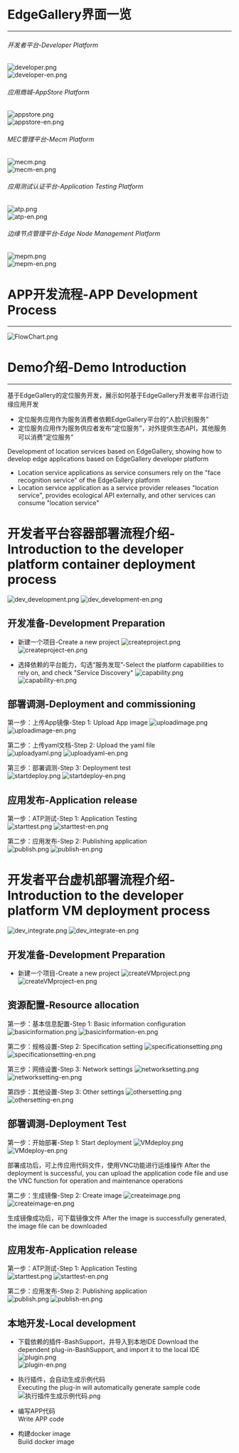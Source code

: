 # EdgeGallery界面一览
-------------------
###### 开发者平台-Developer Platform
![](/uploads/images/2021/v1.2/developer.png "developer.png")<br>
![](/uploads/images/2021/v1.2/developer-en.png "developer-en.png")<br>

###### 应用商城-AppStore Platform
![](/uploads/images/2021/v1.2/appstore.png "appstore.png")<br>
![](/uploads/images/2021/v1.2/appstore-en.png "appstore-en.png")<br>

###### MEC管理平台-Mecm Platform
![](/uploads/images/2021/v1.2/mecm.png "mecm.png")<br>
![](/uploads/images/2021/v1.2/mecm-en.png "mecm-en.png")<br>

###### 应用测试认证平台-Application Testing Platform
![](/uploads/images/2021/v1.2/atp.png "atp.png")<br>
![](/uploads/images/2021/v1.2/atp-en.png "atp-en.png")<br>

###### 边缘节点管理平台-Edge Node Management Platform
![](/uploads/images/2021/v1.2/mepm.png "mepm.png")<br>
![](/uploads/images/2021/v1.2/mepm-en.png "mepm-en.png")<br>

# APP开发流程-APP Development Process
-------------------
![](/uploads/images/2021/v1.1/FlowChart.png "FlowChart.png")<br>

# Demo介绍-Demo Introduction
-------------------
基于EdgeGallery的定位服务开发，展示如何基于EdgeGallery开发者平台进行边缘应用开发<br>
* 定位服务应用作为服务消费者依赖EdgeGallery平台的“人脸识别服务”<br>
* 定位服务应用作为服务供应者发布“定位服务”，对外提供生态API，其他服务可以消费“定位服务”<br>

Development of location services based on EdgeGallery, showing how to develop edge applications based on EdgeGallery developer platform<br>
* Location service applications as service consumers rely on the "face recognition service" of the EdgeGallery platform<br>
* Location service application as a service provider releases "location service", provides ecological API externally, and other services can consume "location service"<br>

# 开发者平台容器部署流程介绍-Introduction to the developer platform container deployment process
![](/uploads/images/2021/v1.2/dev_development.png "dev_development.png")
![](/uploads/images/2021/v1.2/dev_development-en.png "dev_development-en.png")

## 开发准备-Development Preparation
* 新建一个项目-Create a new project 
![](/uploads/images/2021/v1.2/createproject.png "createproject.png")
![](/uploads/images/2021/v1.2/createproject-en.png "createproject-en.png")

* 选择依赖的平台能力，勾选“服务发现”-Select the platform capabilities to rely on, and check "Service Discovery"
![](/uploads/images/2021/v1.2/capability.png "capability.png")
![](/uploads/images/2021/v1.2/capability-en.png "capability-en.png")

## 部署调测-Deployment and commissioning

 第一步：上传App镜像-Step 1: Upload App image
![](/uploads/images/2021/v1.2/uploadimage.png "uploadimage.png")
![](/uploads/images/2021/v1.2/uploadimage-en.png "uploadimage-en.png")    

 第二步：上传yaml文档-Step 2: Upload the yaml file  
![](/uploads/images/2021/v1.2/uploadyaml.png "uploadyaml.png")
![](/uploads/images/2021/v1.2/uploadyaml-en.png "uploadyaml-en.png")        

 第三步：部署调测-Step 3: Deployment test   
![](/uploads/images/2021/v1.2/startdeploy.png "startdeploy.png")
![](/uploads/images/2021/v1.2/startdeploy-en.png "startdeploy-en.png")           


##  应用发布-Application release  

第一步：ATP测试-Step 1: Application Testing     
![](/uploads/images/2021/v1.2/starttest.png "starttest.png")
![](/uploads/images/2021/v1.2/starttest-en.png "starttest-en.png")   

第二步：应用发布-Step 2: Publishing application    
![](/uploads/images/2021/v1.2/publish.png "publish.png")
![](/uploads/images/2021/v1.2/publish-en.png "publish-en.png")  


# 开发者平台虚机部署流程介绍-Introduction to the developer platform VM deployment process
![](/uploads/images/2021/v1.2/dev_integrate.png "dev_integrate.png")
![](/uploads/images/2021/v1.2/dev_integrate-en.png "dev_integrate-en.png")

## 开发准备-Development Preparation
* 新建一个项目-Create a new project 
![](/uploads/images/2021/v1.2/createVMproject.png "createVMproject.png")
![](/uploads/images/2021/v1.2/createVMproject-en.png "createVMproject-en.png")

## 资源配置-Resource allocation

 第一步：基本信息配置-Step 1: Basic information configuration
![](/uploads/images/2021/v1.2/basicinformation.png "basicinformation.png")
![](/uploads/images/2021/v1.2/basicinformation-en.png "basicinformation-en.png")    

 第二步：规格设置-Step 2: Specification setting
![](/uploads/images/2021/v1.2/specificationsetting.png "specificationsetting.png")
![](/uploads/images/2021/v1.2/specificationsetting-en.png "specificationsetting-en.png")        

 第三步：网络设置-Step 3: Network settings
![](/uploads/images/2021/v1.2/networksetting.png "networksetting.png")
![](/uploads/images/2021/v1.2/networksetting-en.png "networksetting-en.png")           

 第四步：其他设置-Step 3: Other settings
![](/uploads/images/2021/v1.2/othersetting.png "othersetting.png")
![](/uploads/images/2021/v1.2/othersetting-en.png "othersetting-en.png")

##  部署调测-Deployment Test

 第一步：开始部署-Step 1: Start deployment
![](/uploads/images/2021/v1.2/VMdeploy.png "VMdeploy.png")
![](/uploads/images/2021/v1.2/VMdeploy-en.png "VMdeploy-en.png")

部署成功后，可上传应用代码文件，使用VNC功能进行运维操作
After the deployment is successful, you can upload the application code file and use the VNC function for operation and maintenance operations

 第二步：生成镜像-Step 2: Create image
![](/uploads/images/2021/v1.2/createimage.png "createimage.png")
![](/uploads/images/2021/v1.2/createimage-en.png "createimage-en.png")

生成镜像成功后，可下载镜像文件
After the image is successfully generated, the image file can be downloaded

##  应用发布-Application release  

第一步：ATP测试-Step 1: Application Testing     
![](/uploads/images/2021/v1.2/starttest.png "starttest.png")
![](/uploads/images/2021/v1.2/starttest-en.png "starttest-en.png")   

第二步：应用发布-Step 2: Publishing application    
![](/uploads/images/2021/v1.2/publish.png "publish.png")
![](/uploads/images/2021/v1.2/publish-en.png "publish-en.png") 


## 本地开发-Local development
* 下载依赖的插件-BashSupport，并导入到本地IDE
  Download the dependent plug-in-BashSupport, and import it to the local IDE  
![](/uploads/images/2021/v1.2/plugin.png "plugin.png")    
![](/uploads/images/2021/v1.2/plugin-en.png "plugin-en.png")  

* 执行插件，会自动生成示例代码    
  Executing the plug-in will automatically generate sample code
![](/uploads/images/2021/cor2020/execute_plugin.png "执行插件生成示例代码.png")    

* 编写APP代码    
  Write APP code

* 构建docker image  
  Build docker image    



